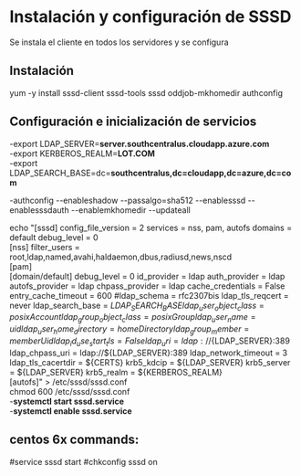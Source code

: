 # Instalación y configuración de SSSD	

Se instala el cliente en todos los servidores y se configura

## Instalación


yum -y install sssd-client sssd-tools sssd oddjob-mkhomedir authconfig

## Configuración e inicialización de servicios



-export LDAP_SERVER=<b>server.southcentralus.cloudapp.azure.com</b><br>
-export KERBEROS_REALM=<b>LOT.COM</b><br>
-export LDAP_SEARCH_BASE=dc=<b>southcentralus,dc=cloudapp,dc=azure,dc=com</b><br>


-authconfig --enableshadow --passalgo=sha512 --enablesssd --enablesssdauth --enablemkhomedir --updateall<br>

echo "[sssd]
config_file_version = 2
services = nss, pam, autofs
domains = default
debug_level = 0
<br>
[nss]
filter_users = root,ldap,named,avahi,haldaemon,dbus,radiusd,news,nscd
<br>
[pam]
<br>
[domain/default]
debug_level = 0
id_provider = ldap
auth_provider = ldap
autofs_provider = ldap
chpass_provider = ldap
cache_credentials = False
entry_cache_timeout = 600
#ldap_schema = rfc2307bis
ldap_tls_reqcert = never
ldap_search_base = ${LDAP_SEARCH_BASE}
ldap_user_object_class = posixAccount
ldap_group_object_class = posixGroup
ldap_user_name = uid
ldap_user_home_directory = homeDirectory
ldap_group_member = memberUid
ldap_id_use_start_tls = False
ldap_uri = ldap://${LDAP_SERVER}:389
ldap_chpass_uri = ldap://${LDAP_SERVER}:389
ldap_network_timeout = 3
ldap_tls_cacertdir = ${CERTS}
krb5_kdcip = ${LDAP_SERVER}
krb5_server = ${LDAP_SERVER}
krb5_realm = ${KERBEROS_REALM}
<br>
[autofs]" > /etc/sssd/sssd.conf
<br>
chmod 600 /etc/sssd/sssd.conf
<br>
-<b>systemctl start sssd.service</b><br>
-<b>systemctl enable sssd.service</b><br>

centos 6x commands:
-

#service sssd start
#chkconfig sssd on


